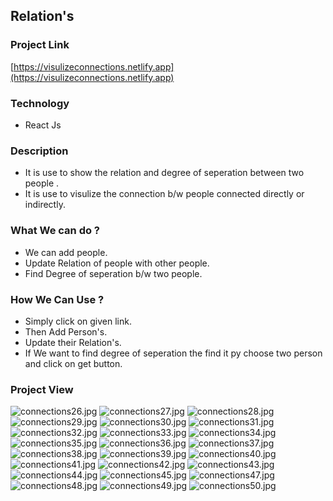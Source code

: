 ## Relation's

### Project Link
  [https://visulizeconnections.netlify.app](https://visulizeconnections.netlify.app)
  
### Technology
  
  * React Js

### Description

  * It is use to show the relation and degree of seperation between two people .
  * It is use to visulize the connection b/w people connected directly or indirectly.

### What We can do ?
  
  * We can add people.
  * Update Relation of people with other people.
  * Find Degree of seperation b/w two people.
  
### How We Can Use ?

  * Simply click on given link.
  * Then Add Person's.
  * Update their Relation's.
  * If We want to find degree of seperation the find it py choose two person and click on get button.
  
### Project View

![connections26.jpg](https://nitin22032002.github.io/projectiages/connections26.jpg)
![connections27.jpg](https://nitin22032002.github.io/projectiages/connections27.jpg)
![connections28.jpg](https://nitin22032002.github.io/projectiages/connections28.jpg)
![connections29.jpg](https://nitin22032002.github.io/projectiages/connections29.jpg)
![connections30.jpg](https://nitin22032002.github.io/projectiages/connections30.jpg)
![connections31.jpg](https://nitin22032002.github.io/projectiages/connections31.jpg)
![connections32.jpg](https://nitin22032002.github.io/projectiages/connections32.jpg)
![connections33.jpg](https://nitin22032002.github.io/projectiages/connections33.jpg)
![connections34.jpg](https://nitin22032002.github.io/projectiages/connections34.jpg)
![connections35.jpg](https://nitin22032002.github.io/projectiages/connections35.jpg)
![connections36.jpg](https://nitin22032002.github.io/projectiages/connections36.jpg)
![connections37.jpg](https://nitin22032002.github.io/projectiages/connections37.jpg)
![connections38.jpg](https://nitin22032002.github.io/projectiages/connections38.jpg)
![connections39.jpg](https://nitin22032002.github.io/projectiages/connections39.jpg)
![connections40.jpg](https://nitin22032002.github.io/projectiages/connections40.jpg)
![connections41.jpg](https://nitin22032002.github.io/projectiages/connections41.jpg)
![connections42.jpg](https://nitin22032002.github.io/projectiages/connections42.jpg)
![connections43.jpg](https://nitin22032002.github.io/projectiages/connections43.jpg)
![connections44.jpg](https://nitin22032002.github.io/projectiages/connections44.jpg)
![connections45.jpg](https://nitin22032002.github.io/projectiages/connections45.jpg)
![connections47.jpg](https://nitin22032002.github.io/projectiages/connections47.jpg)
![connections48.jpg](https://nitin22032002.github.io/projectiages/connections48.jpg)
![connections49.jpg](https://nitin22032002.github.io/projectiages/connections49.jpg)
![connections50.jpg](https://nitin22032002.github.io/projectiages/connections50.jpg)
